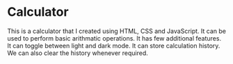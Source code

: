 # Calculator
This is a calculator that I created using HTML, CSS and JavaScript.
It can be used to perform basic arithmatic operations.
It has few additional features.
It can toggle between light and dark mode.
It can store calculation history.
We can also clear the history whenever required.
